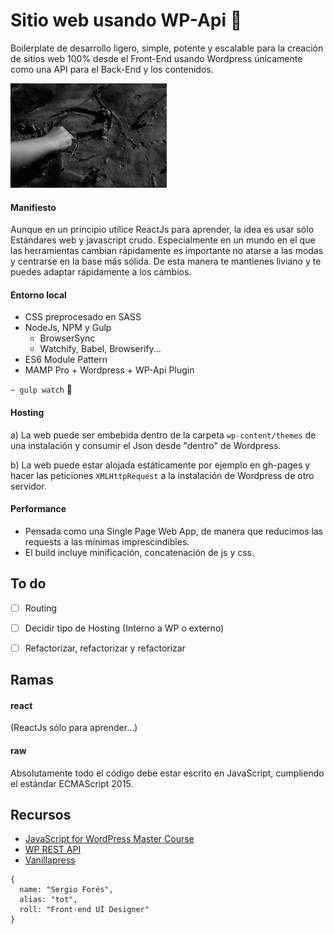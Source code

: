 # Sitio web usando WP-Api :sunrise_over_mountains:

Boilerplate de desarrollo ligero, simple, potente y escalable para la creación de sitios web 100% desde el Front-End usando Wordpress únicamente como una API para el Back-End y los contenidos.

![Screenshot](./screenshot.jpg)

#### Manifiesto

Aunque en un principio utilice ReactJs para aprender, la idea es usar sólo Estándares web y javascript crudo. Especialmente en un mundo en el que las herramientas cambian rápidamente es importante no atarse a las modas y centrarse en la base más sólida. De esta manera te mantienes liviano y te puedes adaptar rápidamente a los cambios.

#### Entorno local

- CSS preprocesado en SASS
- NodeJs, NPM y Gulp
  - BrowserSync
  - Watchify, Babel, Browserify...
- ES6 Module Pattern
- MAMP Pro + Wordpress + WP-Api Plugin

`~ gulp watch` :dizzy:

#### Hosting

a) La web puede ser embebida dentro de la carpeta `wp-content/themes` de una instalación y consumir el Json desde "dentro" de Wordpress.

b) La web puede estar alojada estáticamente por ejemplo en gh-pages y hacer las peticiones `XMLHttpRequest` a la instalación de Wordpress de otro servidor.

#### Performance
- Pensada como una Single Page Web App, de manera que reducimos las requests a las mínimas imprescindibles.
- El build incluye minificación, concatenación de js y css.

## To do
- [ ] Routing
- [ ] Decidir tipo de Hosting (Interno a WP o externo)
- [ ] Refactorizar, refactorizar y refactorizar


## Ramas

#### react
(ReactJs sólo para aprender...)

#### raw
Absolutamente todo el código debe estar escrito en JavaScript, cumpliendo el estándar ECMAScript 2015.


## Recursos

- [JavaScript for WordPress Master Course](https://javascriptforwp.com/)
- [WP REST API](http://v2.wp-api.org/)
- [Vanillapress](http://zgordon.github.io/vanillapress/)


~~~
{
  name: "Sergio Forés",
  alias: "tot",
  roll: "Front-end UI Designer"
}
~~~
